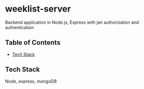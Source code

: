 # weeklist-server
Backend application in Node.js, Express with jwt authorization and authentication

## Table of Contents

- [Tech Stack](#tech-stack)

## Tech Stack
Node, express, mongoDB
